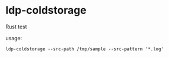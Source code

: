 # ldp-coldstorage
Rust test

usage:

    ldp-coldstorage --src-path /tmp/sample --src-pattern '*.log'